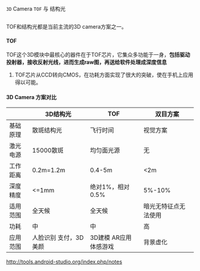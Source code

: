 

`3D` Camera  `TOF` 与 结构光

```

```



TOF和结构光都是当前主流的3D camera方案之一。



#### TOF

TOF这个3D模块中最核心的器件在于TOF芯片，它集众多功能于一身，**包括驱动投射器，接收反射光线，进而生成raw图，再送给软件处理成深度信息**

1. TOF芯片从CCD转向CMOS，在功耗方面实现了很大的突破，使在手机上应用得以可能。







#### 3D Camera 方案对比



|          | 3D结构光              | TOF                    | 双目方案             |
| -------- | --------------------- | ---------------------- | -------------------- |
| 基础原理 | 散斑结构光            | 飞行时间               | 视觉方案             |
| 激光电源 | 15000散斑             | 均匀面光源             | 无                   |
| 工作距离 | 0.2m=1.2m             | 0.4-5m                 | <2m                  |
| 深度精度 | <=1mm                 | 绝对1%，相对0.5%       | 5%-10%               |
| 适用范围 | 全天候                | 全天候                 | 暗光无特征点无法使用 |
| 功耗     | 中                    | 中                     | 高                   |
| 应用范围 | 人脸识别 支付，3D美颜 | 3D建模 AR应用 体感游戏 | 背景虚化             |





http://tools.android-studio.org/index.php/notes



